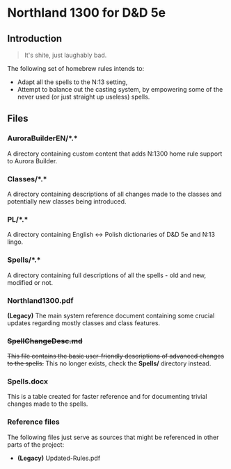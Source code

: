 # Northland 1300 for D&D 5e

## Introduction

> It's shite, just laughably bad.

The following set of homebrew rules intends to:
* Adapt all the spells to the N:13 setting,
* Attempt to balance out the casting system, by empowering some of the never used (or just straight up useless) spells.

## Files

### AuroraBuilderEN/\*.\*

A directory containing custom content that adds N:1300 home rule support to Aurora Builder.

### Classes/\*.\*

A directory containing descriptions of all changes made to the classes and potentially new classes being introduced.

### PL/\*.\*

A directory containing English <-> Polish dictionaries of D&D 5e and N:13 lingo.

### Spells/\*.\*

A directory containing full descriptions of all the spells - old and new, modified or not.

### Northland1300.pdf

**(Legacy)** The main system reference document containing some crucial updates regarding mostly classes and class features.

### <s>SpellChangeDesc.md</s>

<s>This file contains the basic user-friendly descriptions of advanced changes to the spells.</s> This no longer exists, check the **Spells/** directory instead.

### Spells.docx

This is a table created for faster reference and for documenting trivial changes made to the spells.

### Reference files

The following files just serve as sources that might be referenced in other parts of the project:
* **(Legacy)** Updated-Rules.pdf
